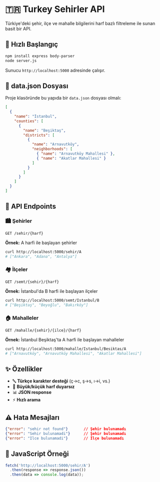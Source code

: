# 🇹🇷 Turkey Sehirler API

Türkiye'deki şehir, ilçe ve mahalle bilgilerini harf bazlı filtreleme ile sunan basit bir API.

## 🚀 Hızlı Başlangıç

```bash
npm install express body-parser
node server.js
```

Sunucu `http://localhost:5000` adresinde çalışır.

## 📁 data.json Dosyası

Proje klasöründe bu yapıda bir `data.json` dosyası olmalı:

```json
[
  {
    "name": "İstanbul",
    "counties": [
      {
        "name": "Beşiktaş",
        "districts": [
          {
            "name": "Arnavutköy",
            "neighborhoods": [
              { "name": "Arnavutköy Mahallesi" },
              { "name": "Akatlar Mahallesi" }
            ]
          }
        ]
      }
    ]
  }
]
```

## 🔗 API Endpoints

### 🏙️ Şehirler
```http
GET /sehir/{harf}
```
**Örnek:** A harfi ile başlayan şehirler
```bash
curl http://localhost:5000/sehir/A
# ["Ankara", "Adana", "Antalya"]
```

### 🏘️ İlçeler  
```http
GET /semt/{sehir}/{harf}
```
**Örnek:** İstanbul'da B harfi ile başlayan ilçeler
```bash
curl http://localhost:5000/semt/Istanbul/B
# ["Beşiktaş", "Beyoğlu", "Bakırköy"]
```

### 🏠 Mahalleler
```http
GET /mahalle/{sehir}/{ilce}/{harf}
```
**Örnek:** İstanbul Beşiktaş'ta A harfi ile başlayan mahalleler
```bash
curl http://localhost:5000/mahalle/Istanbul/Besiktas/A
# ["Arnavutköy", "Arnavutköy Mahallesi", "Akatlar Mahallesi"]
```

## ✨ Özellikler

- 🔤 **Türkçe karakter desteği** (ç→c, ş→s, ı→i, vs.)
- 📝 **Büyük/küçük harf duyarsız**
- 📊 **JSON response**
- ⚡ **Hızlı arama**

## ⚠️ Hata Mesajları

```json
{"error": "sehir not found"}       // Şehir bulunamadı
{"error": "Sehir bulunamadi"}      // Şehir bulunamadı
{"error": "Ilce bulunamadi"}       // İlçe bulunamadı
```

## 📝 JavaScript Örneği

```javascript
fetch('http://localhost:5000/sehir/A')
  .then(response => response.json())
  .then(data => console.log(data));
```